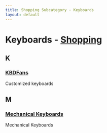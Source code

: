 ```yaml
---
title: Shopping Subcategory - Keyboards
layout: default
---
```


# Keyboards - [Shopping](../../category/shopping)

## K

### [KBDFans](https://kbdfans.com/)

Customized keyboards

## M

### [Mechanical Keyboards](https://mechanicalkeyboards.com/)

Mechanical Keyboards
